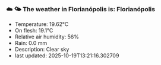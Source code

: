 ### ☁️ 🌤️  The weather in Florianópolis is: Florianópolis

- Temperature: 19.62°C
- On flesh: 19.1°C
- Relative air humidity: 56%
- Rain: 0.0 mm
- Description: Clear sky
- last updated: 2025-10-19T13:21:16.302709
